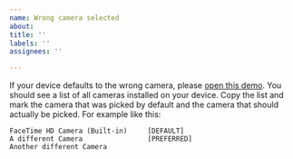 ```yaml
---
name: Wrong camera selected
about:
title: ''
labels: ''
assignees: ''

---
```


If your device defaults to the wrong camera, please [open this demo](https://gruhn.github.io/vue-qrcode-reader/select-camera-demo.html).
You should see a list of all cameras installed on your device.
Copy the list and mark the camera that was picked by default and the camera that should actually be picked.
For example like this:

```
FaceTime HD Camera (Built-in)     [DEFAULT]
A different Camera                [PREFERRED]
Another different Camera
```
